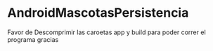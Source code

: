 # AndroidMascotasPersistencia

Favor de Descomprimir las caroetas app y build para poder correr el programa gracias
